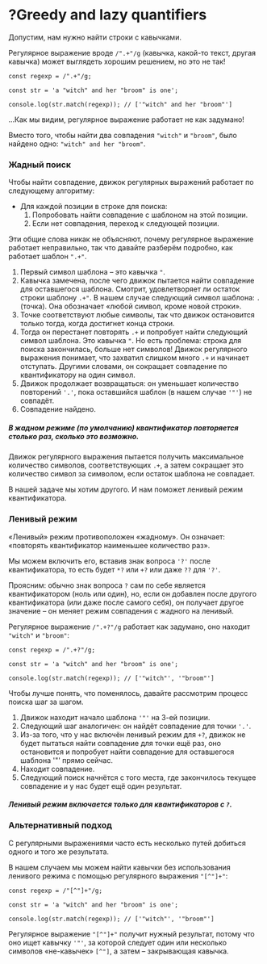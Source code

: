 # ?Greedy and lazy quantifiers

Допустим, нам нужно найти строки с кавычками.

Регулярное выражение вроде `/".+"/g` (кавычка, какой-то текст, другая кавычка) может выглядеть хорошим решением, но это не так!

~~~
const regexp = /".+"/g;

const str = 'a "witch" and her "broom" is one';

console.log(str.match(regexp)); // ['"witch" and her "broom"']
~~~

...Как мы видим, регулярное выражение работает не как задумано!

Вместо того, чтобы найти два совпадения `"witch"` и `"broom"`, было найдено одно: `"witch" and her "broom"`.

### Жадный поиск

Чтобы найти совпадение, движок регулярных выражений работает по следующему алгоритму:

* Для каждой позиции в строке для поиска:
  1. Попробовать найти совпадение с шаблоном на этой позиции.
  2. Если нет совпадения, переход к следующей позиции.

Эти общие слова никак не объясняют, почему регулярное выражение работает неправильно, так что давайте разберём подробно, как работает шаблон `".+"`.

1. Первый символ шаблона – это кавычка `"`.
2. Кавычка замечена, после чего движок пытается найти совпадение для оставшегося шаблона. Смотрит, удовлетворяет ли остаток строки шаблону `.+"`. В нашем случае следующий символ шаблона: `.` (точка). Она обозначает «любой символ, кроме новой строки».
3. Точке соответствуют любые символы, так что движок остановится только тогда, когда достигнет конца строки.
4. Тогда он перестанет повторять `.+` и попробует найти следующий символ шаблона. Это кавычка `"`. Но есть проблема: строка для поиска закончилась, больше нет символов! Движок регулярного выражения понимает, что захватил слишком много `.+` и начинает отступать. Другими словами, он сокращает совпадение по квантификатору на один символ.
5. Движок продолжает возвращаться: он уменьшает количество повторений `'.'`, пока оставшийся шаблон (в нашем случае `'"'`) не совпадёт.
6. Совпадение найдено.

##### В жадном режиме (по умолчанию) квантификатор повторяется столько раз, сколько это возможно.

Движок регулярного выражения пытается получить максимальное количество символов, соответствующих `.+`, а затем сокращает это количество символ за символом, если остаток шаблона не совпадает.

В нашей задаче мы хотим другого. И нам поможет ленивый режим квантификатора.

### Ленивый режим

«Ленивый» режим противоположен «жадному». Он означает: «повторять квантификатор наименьшее количество раз».

Мы можем включить его, вставив знак вопроса `'?'` после квантификатора, то есть будет `*?` или `+?` или даже `??` для `'?'`.

Проясним: обычно знак вопроса `?` сам по себе является квантификатором (ноль или один), но, если он добавлен после другого квантификатора (или даже после самого себя), он получает другое значение – он меняет режим совпадения с жадного на ленивый.

Регулярное выражение `/".+?"/g` работает как задумано, оно находит `"witch"` и `"broom"`:

~~~
const regexp = /".+?"/g;

const str = 'a "witch" and her "broom" is one';

console.log(str.match(regexp)); // ['"witch"', '"broom"']
~~~

Чтобы лучше понять, что поменялось, давайте рассмотрим процесс поиска шаг за шагом.

1. Движок находит начало шаблона `'"'` на 3-ей позиции.
2. Следующий шаг аналогичен: он найдёт совпадение для точки `'.'`.
3. Из-за того, что у нас включён ленивый режим для `+?`, движок не будет пытаться найти совпадение для точки ещё раз, оно остановится и попробует найти совпадение для оставшегося шаблона '"' прямо сейчас.
4. Находит совпадение.
5. Следующий поиск начнётся с того места, где закончилось текущее совпадение и у нас будет ещё один результат.

##### Ленивый режим включается только для квантификаторов с `?`.

### Альтернативный подход

С регулярными выражениями часто есть несколько путей добиться одного и того же результата.

В нашем случаем мы можем найти кавычки без использования ленивого режима с помощью регулярного выражения `"[^"]+"`:

~~~
const regexp = /"[^"]+"/g;

const str = 'a "witch" and her "broom" is one';

console.log(str.match(regexp)); // ['"witch"', '"broom"']
~~~

Регулярное выражение `"[^"]+"` получит нужный результат, потому что оно ищет кавычку `'"'`, за которой следует один или несколько символов «не-кавычек» `[^"]`, а затем – закрывающая кавычка.
